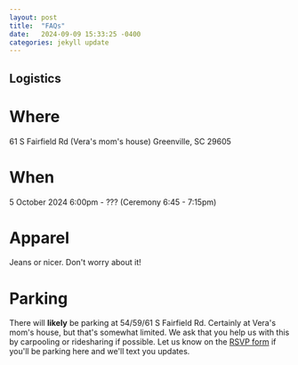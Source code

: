 ```yaml
---
layout: post
title:  "FAQs"
date:   2024-09-09 15:33:25 -0400
categories: jekyll update
---
```

##  Logistics
# Where
61 S Fairfield Rd (Vera's mom's house)
Greenville, SC 29605
# When 
5 October 2024
6:00pm - ???
(Ceremony 6:45 - 7:15pm)
# Apparel
Jeans or nicer. Don't worry about it!
# Parking
There will __likely__ be parking at 54/59/61 S Fairfield Rd. Certainly at Vera's mom's house, but that's somewhat limited. 
We ask that you help us with this by carpooling or ridesharing if possible. Let us know on the [RSVP form](/rsvp/) if you'll be parking here and we'll text you updates.
